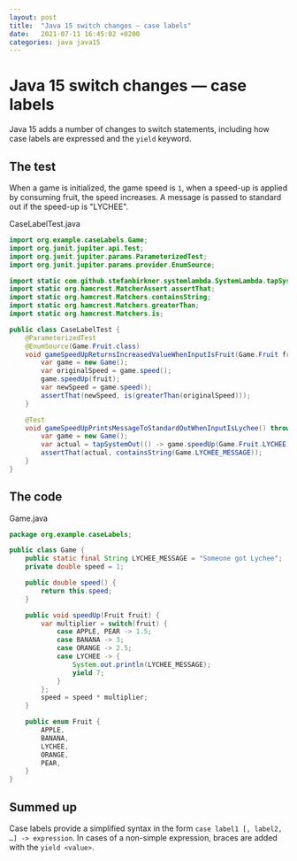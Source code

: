 ```yaml
---
layout: post
title:  "Java 15 switch changes — case labels"
date:   2021-07-11 16:45:02 +0200
categories: java java15
---
```

# Java 15 switch changes — case labels

Java 15 adds a number of changes to switch statements, including how case labels are expressed and the `yield` keyword.

## The test
When a game is initialized, the game speed is `1`, when a speed-up is applied by consuming fruit, the speed increases. A message is passed to standard out if the speed-up is "LYCHEE". 

CaseLabelTest.java
```java
import org.example.caseLabels.Game;
import org.junit.jupiter.api.Test;
import org.junit.jupiter.params.ParameterizedTest;
import org.junit.jupiter.params.provider.EnumSource;

import static com.github.stefanbirkner.systemlambda.SystemLambda.tapSystemOut;
import static org.hamcrest.MatcherAssert.assertThat;
import static org.hamcrest.Matchers.containsString;
import static org.hamcrest.Matchers.greaterThan;
import static org.hamcrest.Matchers.is;

public class CaseLabelTest {
    @ParameterizedTest
    @EnumSource(Game.Fruit.class)
    void gameSpeedUpReturnsIncreasedValueWhenInputIsFruit(Game.Fruit fruit) {
        var game = new Game();
        var originalSpeed = game.speed();
        game.speedUp(fruit);
        var newSpeed = game.speed();
        assertThat(newSpeed, is(greaterThan(originalSpeed)));
    }

    @Test
    void gameSpeedUpPrintsMessageToStandardOutWhenInputIsLychee() throws Exception {
        var game = new Game();
        var actual = tapSystemOut(() -> game.speedUp(Game.Fruit.LYCHEE));
        assertThat(actual, containsString(Game.LYCHEE_MESSAGE));
    }
}

```

## The code
Game.java
```java
package org.example.caseLabels;

public class Game {
    public static final String LYCHEE_MESSAGE = "Someone got Lychee";
    private double speed = 1;

    public double speed() {
        return this.speed;
    }

    public void speedUp(Fruit fruit) {
        var multiplier = switch(fruit) {
            case APPLE, PEAR -> 1.5;
            case BANANA -> 3;
            case ORANGE -> 2.5;
            case LYCHEE -> {
                System.out.println(LYCHEE_MESSAGE);
                yield 7;
            }
        };
        speed = speed * multiplier;
    }

    public enum Fruit {
        APPLE,
        BANANA,
        LYCHEE,
        ORANGE,
        PEAR,
    }
}

```
## Summed up

Case labels provide a simplified syntax in the form `case label1 [, label2, …] -> expression`. In cases of a non-simple expression, braces are added with the `yield <value>`.